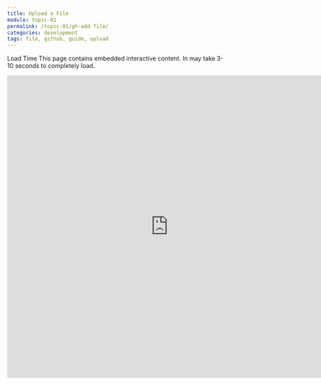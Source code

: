 ```yaml
---
title: Upload a File
module: topic-01
permalink: /topic-01/gh-add-file/
categories: development
tags: file, github, guide, upload
---
```


<div class="divider-heading"></div>


<span class="label label-warning">Load Time</span> This page contains embedded interactive content. In may take 3-10 seconds to completely load.

<iframe src="https://h5p.org/h5p/embed/412575" width="749" height="706" frameborder="0" allowfullscreen="allowfullscreen" allow="geolocation *; microphone *; camera *; midi *; encrypted-media *"></iframe><script src="https://h5p.org/sites/all/modules/h5p/library/js/h5p-resizer.js" charset="UTF-8"></script>
